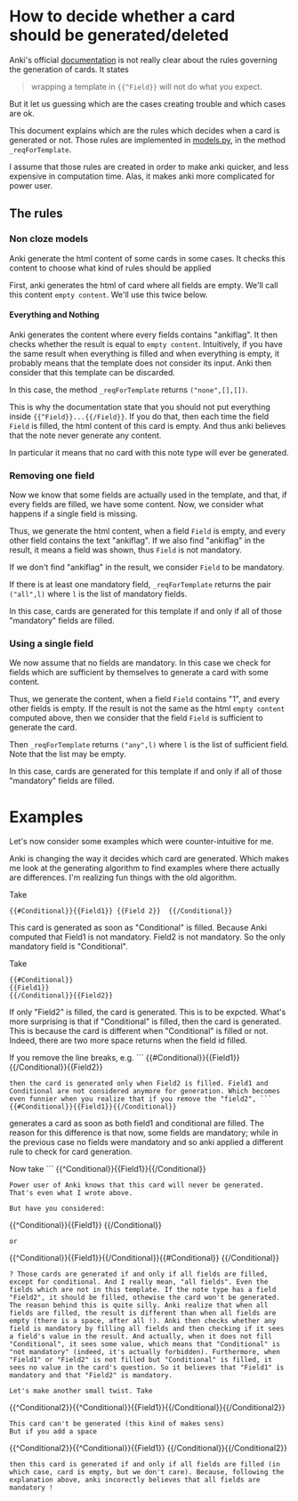 # How to decide whether a card should be generated/deleted

Anki's official
[documentation](https://apps.ankiweb.net/docs/manual.html#conditional-replacement)
is not really clear about the rules governing the generation of
cards. It states
> wrapping a template in `{{^Field}}` will not do what you expect.

But it let us guessing which are the cases creating trouble and which
cases are ok.

This document explains which are the rules which decides when a card
is generated or not. Those rules are implemented in
[models.py](../anki/models.py), in the method `_reqForTemplate`.

I assume that those rules are created in order to make anki quicker,
and less expensive in computation time. Alas, it makes anki more
complicated for power user.

## The rules

### Non cloze models

Anki generate the html content of some cards in some cases. It checks
this content to choose what kind of rules should be applied

First, anki generates the html of card where all fields are
empty. We'll call this content `empty content`. We'll use this
twice below.


#### Everything and Nothing
Anki generates the content where every fields contains "ankiflag". It
then checks whether the result is equal to `empty content`.
Intuitively, if you have the same result when everything is filled and
when everything is empty, it probably means that the template does not
consider its input. Anki then consider that this template can be
discarded.

In this case, the method `_reqForTemplate` returns `("none",[],[])`.

This is why the documentation state that you should not put everything
inside `{{^Field}}...{{/Field}}`. If you do that, then each time
the field `Field` is filled, the html content of this card is
empty. And thus anki believes that the note never generate any
content.

In particular it means that no card with this note type will ever be
generated.

### Removing one field
Now we know that some fields are actually used in the template,
and that, if every fields are filled, we have some content. Now, we
consider what happens if a single field is missing.

Thus, we generate the html content, when a field `Field` is empty,
and every other field contains the text "ankiflag". If we also find
"ankiflag" in the result, it means a field was shown, thus `Field`
is not mandatory.

If we don't find "ankiflag" in the result, we consider `Field` to
be mandatory.

If there is at least one mandatory field, `_reqForTemplate`
returns the pair `("all",l)` where `l` is the list of
mandatory fields.

In this case, cards are generated for this template if and only if all
of those "mandatory" fields are filled.

### Using a single field
We now assume that no fields are mandatory. In this case we check for
fields which are sufficient by themselves to generate a card with some
content.


Thus, we generate the content, when a field `Field` contains "1",
and every other fields is empty. If the result is not the same as the
html `empty content` computed above, then we consider that the
field `Field` is sufficient to generate the card.

Then `_reqForTemplate` returns `("any",l)` where `l` is
the list of sufficient field. Note that the list may be empty.

In this case, cards are generated for this template if and only if all
of those "mandatory" fields are filled.

# Examples

Let's now consider some examples which were counter-intuitive for me.

Anki is changing the way it decides which card are generated. Which makes me look at the generating algorithm to find examples where there actually are differences. I'm realizing fun things with the old algorithm.

Take
```
{{#Conditional}}{{Field1}} {{Field 2}}  {{/Conditional}}
```
This card is generated as soon as "Conditional" is filled. Because Anki computed that Field1 is not mandatory. Field2 is not mandatory. So the only mandatory field is "Conditional".

Take
```
{{#Conditional}}
{{Field1}}
{{/Conditional}}{{Field2}}
```
If only "Field2" is filled, the card is generated. This is to be expcted. What's more surprising is that if "Conditional" is filled, then the card is generated. This is because the card is different when "Conditional" is filled or not. Indeed, there are two more space returns when the field id filled.

If you remove the line breaks, e.g. ```
{{#Conditional}}{{Field1}}{{/Conditional}}{{Field2}}
```
then the card is generated only when Field2 is filled. Field1 and Conditional are not considered anymore for generation. Which becomes even funnier when you realize that if you remove the "field2", ```
{{#Conditional}}{{Field1}}{{/Conditional}}
```
generates a card as soon as both field1 and conditional are filled. The reason for this difference is that now, some fields are mandatory; while in the previous case no fields were mandatory and so anki applied a different rule to check for card generation.

Now take ```
{{^Conditional}}{{Field1}}{{/Conditional}}
```
Power user of Anki knows that this card will never be generated. That's even what I wrote above.

But have you considered:
```
{{^Conditional}}{{Field1}} {{/Conditional}}
```
or
```
{{^Conditional}}{{Field1}}{{/Conditional}}{{#Conditional}} {{/Conditional}}
```
? Those cards are generated if and only if all fields are filled, except for conditional. And I really mean, "all fields". Even the fields which are not in this template. If the note type has a field "Field2", it should be filled, othewise the card won't be generated. The reason behind this is quite silly. Anki realize that when all fields are filled, the result is different than when all fields are empty (there is a space, after all !). Anki then checks whether any field is mandatory by filling all fields and then checking if it sees a field's value in the result. And actually, when it does not fill "Conditional", it sees some value, which means that "Conditional" is "not mandatory" (indeed, it's actually forbidden). Furthermore, when "Field1" or "Field2" is not filled but "Conditional" is filled, it sees no value in the card's question. So it believes that "Field1" is mandatory and that "Field2" is mandatory.

Let's make another small twist. Take
```
{{^Conditional2}}{{^Conditional}}{{Field1}}{{/Conditional}}{{/Conditional2}}
```
This card can't be generated (this kind of makes sens)
But if you add a space
```
{{^Conditional2}}{{^Conditional}}{{Field1}} {{/Conditional}}{{/Conditional2}}
```
then this card is generated if and only if all fields are filled (in which case, card is empty, but we don't care). Because, following the explanation above, anki incorectly believes that all fields are mandatory !

